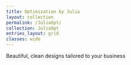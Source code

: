 ```yaml
---
title: Optimization by Julia
layout: collection
permalink: /JuliaOpt/
collection: JuliaOpt
entries_layout: grid
classes: wide
---
```


Beautiful, clean designs tailored to your business